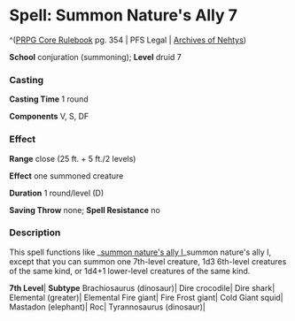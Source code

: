 # Spell: Summon Nature's Ally 7

^([PRPG Core Rulebook][ss-summon-nature-s-ally-7] pg. 354 | PFS Legal | [Archives of Nehtys][sn-summon-nature-s-ally-7])

**School** conjuration (summoning); **Level** druid 7

### Casting

**Casting Time** 1 round

**Components** V, S, DF

### Effect

**Range** close (25 ft. + 5 ft./2 levels)

**Effect** one summoned creature

**Duration** 1 round/level (D)

**Saving Throw** none; **Spell Resistance** no

### Description

This spell functions like _[summon nature's ally I]_summon nature's ally I, except that you can summon one 7th-level creature, 1d3 6th-level creatures of the same kind, or 1d4+1 lower-level creatures of the same kind.

**7th Level**| **Subtype**
Brachiosaurus (dinosaur)| &#009;
Dire crocodile| &#009;
Dire shark| &#009;
Elemental (greater)| Elemental
Fire giant| Fire
Frost giant| Cold
Giant squid| &#009;
Mastadon (elephant)| &#009;
Roc| &#009;
Tyrannosaurus (dinosaur)| &#009;

[ss-summon-nature-s-ally-7]: http://paizo.com/pathfinderRPG/v57
[sn-summon-nature-s-ally-7]: http://www.archivesofnethys.com/SpellDisplay.aspx?ItemName=Summon%20Nature%27s%20Ally%207
[summon nature's ally I]: http://www.archivesofnethys.com/SpellDisplay.aspx?ItemName=Summon%20Nature%27s%20Ally%201
